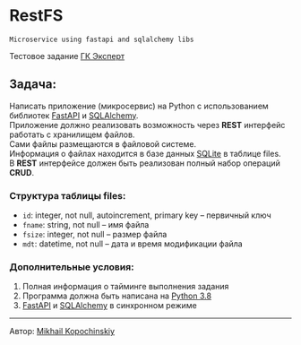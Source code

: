 # RestFS
`Microservice using fastapi and sqlalchemy libs`

Тестовое задание [ГК Эксперт](https://www.prizma72.ru/)

## Задача:
Написать приложение (микросервис) на Python с использованием библиотек [FastAPI](https://fastapi.tiangolo.com/) и [SQLAlchemy](https://www.sqlalchemy.org/).\
Приложение должно реализовать возможность через **REST** интерфейс работать с хранилищем файлов.\
Сами файлы размещаются в файловой системе.\
Информация о файлах находится в базе данных [SQLite](https://www.sqlite.org/) в таблице files.\
В **REST** интерфейсе должен быть реализован полный набор операций **CRUD**.

### Структура таблицы files:

- `id`: integer, not null, autoincrement, primary key – первичный ключ
- `fname`: string, not null – имя файла
- `fsize`: integer, not null – размер файла
- `mdt`: datetime, not null – дата и время модификации файла

### Дополнительные условия:
1. Полная информация о тайминге выполнения задания
2. Программа должна быть написана на [Python 3.8](https://www.python.org/downloads/release/python-3810/)
3. [FastAPI](https://fastapi.tiangolo.com/) и [SQLAlchemy](https://www.sqlalchemy.org/) в синхронном режиме

---

Автор: [Mikhail Kopochinskiy](https://github.com/linkoffee)
